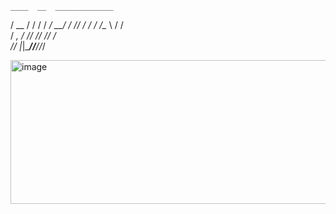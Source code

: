     ____  __  _____________
   / __ \/ / / / ___/_  __/
  / /_/ / / / /\__ \ / /   
 / _, _/ /_/ /___/ // /    
/_/ |_|\____//____//_/     

<img width="508" height="230" alt="image" src="https://github.com/user-attachments/assets/0ccc50af-5ac8-4ac6-89d2-79a4cdd68691" />
